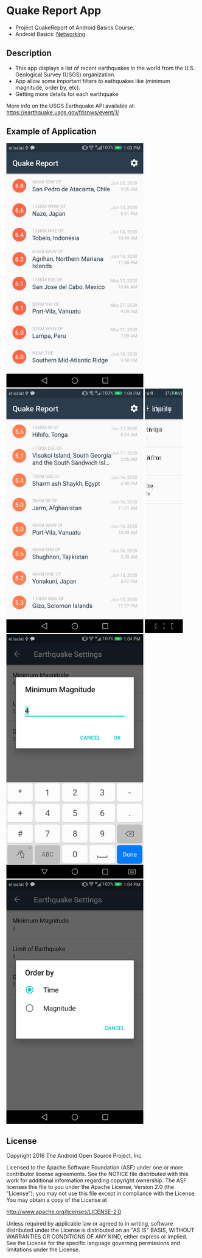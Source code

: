 # Quake Report App

* Project QuakeReport of Android Basics Course.
* Android Basics: [Networking](https://classroom.udacity.com/courses/ud843).

## Description

* This app displays a list of recent earthquakes in the world
from the U.S. Geological Survey (USGS) organization.
* App allow some important filters to eathquakes like (minimum magnitude, order by, etc).
* Getting more details for each earthquake


More info on the USGS Earthquake API available at:
https://earthquake.usgs.gov/fdsnws/event/1/

## Example of Application

<img src="https://github.com/YahiaAshraf74/QuakeReport/blob/master/screenshots/1.png"  width="360" height="640"/><img src="https://github.com/YahiaAshraf74/QuakeReport/blob/master/screenshots/2.png"  width="360" height="640"/>
<img src="https://github.com/YahiaAshraf74/QuakeReport/blob/master/screenshots/3.png"  width="100" height="640"/><img src="https://github.com/YahiaAshraf74/QuakeReport/blob/master/screenshots/4.png"  width="360" height="640"/>
<img src="https://github.com/YahiaAshraf74/QuakeReport/blob/master/screenshots/5.png"  width="360" height="640"/>





License
-------

Copyright 2016 The Android Open Source Project, Inc.

Licensed to the Apache Software Foundation (ASF) under one or more contributor
license agreements.  See the NOTICE file distributed with this work for
additional information regarding copyright ownership.  The ASF licenses this
file to you under the Apache License, Version 2.0 (the "License"); you may not
use this file except in compliance with the License.  You may obtain a copy of
the License at

http://www.apache.org/licenses/LICENSE-2.0

Unless required by applicable law or agreed to in writing, software
distributed under the License is distributed on an "AS IS" BASIS, WITHOUT
WARRANTIES OR CONDITIONS OF ANY KIND, either express or implied.  See the
License for the specific language governing permissions and limitations under
the License.
